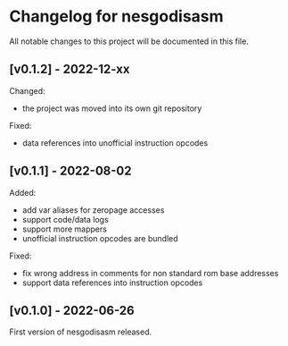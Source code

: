 # Changelog for nesgodisasm

All notable changes to this project will be documented in this file.

## [v0.1.2] - 2022-12-xx

Changed:

* the project was moved into its own git repository

Fixed:

* data references into unofficial instruction opcodes


## [v0.1.1] - 2022-08-02

Added:

* add var aliases for zeropage accesses
* support code/data logs
* support more mappers
* unofficial instruction opcodes are bundled

Fixed:

* fix wrong address in comments for non standard rom base addresses
* support data references into instruction opcodes


## [v0.1.0] - 2022-06-26

First version of nesgodisasm released.
